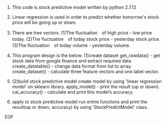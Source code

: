 1. This code is stock predictive model written by python 2.7.12

2. Linear regression is used in order to predict whether tomorrow's stock price will be going up or down.

3. There are tree vectors.
  (1)The fluctuation　of high price - low price today.
  (2)The fluctuation　of today stock price - yesterday stock price.
  (3)The fluctuation　of today volume - yesterday volume.
  
4. This program design is the below.
  (1)create dataset
     get_rawdata()       - get stock data from google finance and extract required data
     create_datatable()  - change data format from list to array.
     create_dataset()    - calculate three feature vectors and one label vector.
     
5. (2)build stock predictive model
     create model by using 'linear regression model' on sklearn library.
     apply_model()       - print the result (up or down).
     cal_accuracy()      - calculate and print this model’s accuracy.
     
6. apply to stock predictive model
   run entire functions and print the result(up or down, accuracy) by using 'StockPredictModel' class.

EOF 
